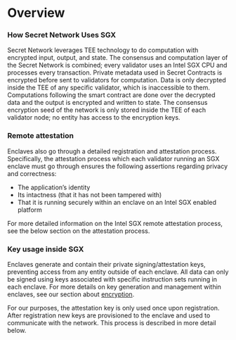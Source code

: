 # Overview

### How Secret Network Uses SGX

Secret Network leverages TEE technology to do computation with encrypted input, output, and state. The consensus and computation layer of the Secret Network is combined; every validator uses an Intel SGX CPU and processes every transaction. Private metadata used in Secret Contracts is encrypted before sent to validators for computation. Data is only decrypted inside the TEE of any specific validator, which is inaccessible to them. Computations following the smart contract are done over the decrypted data and the output is encrypted and written to state. The consensus encryption seed of the network is only stored inside the TEE of each validator node; no entity has access to the encryption keys.

### Remote attestation

Enclaves also go through a detailed registration and attestation process. Specifically, the attestation process which each validator running an SGX enclave must go through ensures the following assertions regarding privacy and correctness:

* The application’s identity
* Its intactness (that it has not been tampered with)
* That it is running securely within an enclave on an Intel SGX enabled platform

For more detailed information on the Intel SGX remote attestation process, see the below section on the attestation process.

### Key usage inside SGX

Enclaves generate and contain their private signing/attestation keys, preventing access from any entity outside of each enclave. All data can only be signed using keys associated with specific instruction sets running in each enclave. For more details on key generation and management within enclaves, see our section about [encryption](https://docs.scrt.network/protocol/encryption-specs.html).

For our purposes, the attestation key is only used once upon registration. After registration new keys are provisioned to the enclave and used to communicate with the network. This process is described in more detail below.
